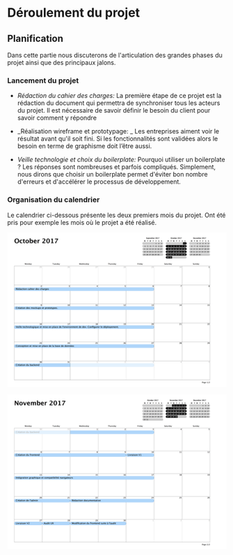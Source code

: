 # Déroulement du projet

## Planification

Dans cette partie nous discuterons de l'articulation des grandes phases du projet ainsi que des principaux jalons.

### Lancement du projet

* _Rédaction du cahier des charges:_ La première étape de ce projet est la rédaction du document qui permettra de synchroniser tous les acteurs du projet. Il est nécessaire de savoir définir le besoin du client pour savoir comment y répondre

* _Réalisation wireframe et prototypage: _ Les entreprises aiment voir le résultat avant qu'il soit fini. Si les fonctionnalités sont validées alors le besoin en terme de graphisme doit l’être aussi.

* _Veille technologie et choix du boilerplate:_ Pourquoi utiliser un boilerplate ? Les réponses sont nombreuses et parfois compliqués. Simplement, nous dirons que choisir un boilerplate permet d'éviter bon nombre d'erreurs et d'accélérer le processus de développement.

### Organisation du calendrier

Le calendrier ci-dessous présente les deux premiers mois du projet. Ont été pris pour exemple les mois où le projet a été réalisé.

![alt text](../../img/calendrier-premier-mois.png)


![alt text](../../img/calendrier-deuxieme-mois.png)
